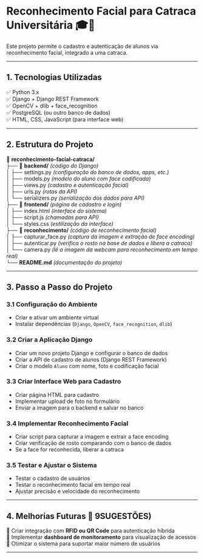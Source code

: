 # **Reconhecimento Facial para Catraca Universitária** 🎓🚀  

Este projeto permite o cadastro e autenticação de alunos via reconhecimento facial, integrado a uma catraca.

---

## **1. Tecnologias Utilizadas**  
✅ Python 3.x  
✅ Django + Django REST Framework  
✅ OpenCV + dlib + face_recognition  
✅ PostgreSQL (ou outro banco de dados)  
✅ HTML, CSS, JavaScript (para interface web)  

---

## **2. Estrutura do Projeto**  
📂 **reconhecimento-facial-catraca/**  
├── 📂 **backend/** *(código do Django)*  
│ ├── settings.py *(configuração do banco de dados, apps, etc.)*  
│ ├── models.py *(modelo do aluno com face codificada)*  
│ ├── views.py *(cadastro e autenticação facial)*  
│ ├── urls.py *(rotas da API)*  
│ └── serializers.py *(serialização dos dados para API)*  
├── 📂 **frontend/** *(página de cadastro e login)*  
│ ├── index.html *(interface do sistema)*  
│ ├── script.js *(chamadas para API)*  
│ └── styles.css *(estilização da interface)*  
├── 📂 **reconhecimento/** *(código de reconhecimento facial)*  
│ ├── capturar_face.py *(captura da imagem e extração de face encoding)*  
│ ├── autenticar.py *(verifica o rosto na base de dados e libera a catraca)*  
│ └── camera.py *(lê a imagem da webcam para reconhecimento em tempo real)*  
└── **README.md** *(documentação do projeto)*  

---

## **3. Passo a Passo do Projeto**  

### **3.1 Configuração do Ambiente**  
- Criar e ativar um ambiente virtual  
- Instalar dependências (`Django`, `OpenCV`, `face_recognition`, `dlib`)  

### **3.2 Criar a Aplicação Django**  
- Criar um novo projeto Django e configurar o banco de dados  
- Criar a API de cadastro de alunos (Django REST Framework)  
- Criar o modelo `Aluno` com nome, foto e codificação facial  

### **3.3 Criar Interface Web para Cadastro**  
- Criar página HTML para cadastro  
- Implementar upload de foto no formulário  
- Enviar a imagem para o backend e salvar no banco  

### **3.4 Implementar Reconhecimento Facial**  
- Criar script para capturar a imagem e extrair a face encoding  
- Criar verificação de rosto comparando com o banco de dados  
- Se a face for reconhecida, liberar a catraca  

### **3.5 Testar e Ajustar o Sistema**  
- Testar o cadastro de usuários  
- Testar o reconhecimento facial em tempo real  
- Ajustar precisão e velocidade do reconhecimento  

---

## **4. Melhorias Futuras** 🚀  9SUGESTÕES)
🔹 Criar integração com **RFID ou QR Code** para autenticação híbrida  
🔹 Implementar **dashboard de monitoramento** para visualização de acessos  
🔹 Otimizar o sistema para suportar maior número de usuários  

---

